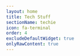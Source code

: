 ```yaml
---
layout: home
title: Tech Stuff
sectionName: techie
icon: fa-terminal
order: 4
excludeDefaultWidget: true
onlyRawContent: true
---
```


<script type="text/javascript">

    var npsConfig = { 
        styling: { 
            backgroundHoverColour: '#7A3B6E', 
            foregroundHoverColour: 'white', 
            backgroundColour: '#A35789',
            foregroundColour: 'white', 
            top: '20px', 
            right: '20px'
        },
        settings: {
            introductionStatement: 'Thank you for using this service. We would appreciate your feedback by answering this question.',
            mainQuestion: 'How likely would you be to recommend this service to others?',
            answerRanges: [
                {
                start: 1,
                end: 4,
                question: 'What can we do to improve?'
                },
                {
                start: 5,
                end: 8,
                question: 'Is there anything we can do to improve?'
                },
                {
                start: 9,
                end: 10,
                question: 'Is there anything you particularly like?'
                }
            ],
            timeOutOnAnswer: 180,
            widgetName: 'techie-widget'
        }
    };

    initialzeCodeRedNpsWidget(npsConfig);

</script>
